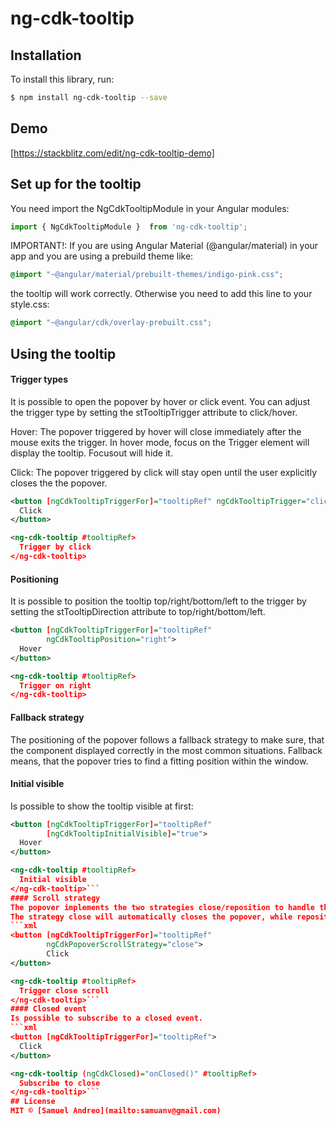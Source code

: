 # ng-cdk-tooltip

## Installation

To install this library, run:

```bash
$ npm install ng-cdk-tooltip --save
```
## Demo
[https://stackblitz.com/edit/ng-cdk-tooltip-demo]
## Set up for the tooltip

You need import the NgCdkTooltipModule in your Angular modules:

```typescript
import { NgCdkTooltipModule }  from 'ng-cdk-tooltip';

```

IMPORTANT!: If you are using Angular Material (@angular/material) in your app and you are using a prebuild theme like:
```scss
@import "~@angular/material/prebuilt-themes/indigo-pink.css";
```
the tooltip will work correctly. Otherwise you need to add this line to your style.css:
```scss
@import "~@angular/cdk/overlay-prebuilt.css";
```


## Using the tooltip
#### Trigger types
It is possible to open the popover by hover or click event. You can adjust the trigger type by setting the stTooltipTrigger attribute to click/hover.

Hover: The popover triggered by hover will close immediately after the mouse exits the trigger. In hover mode, focus on the Trigger element will display the tooltip. Focusout will hide it.

Click: The popover triggered by click will stay open until the user explicitly closes the the popover.

```xml
<button [ngCdkTooltipTriggerFor]="tooltipRef" ngCdkTooltipTrigger="click">
  Click
</button>

<ng-cdk-tooltip #tooltipRef>
  Trigger by click
</ng-cdk-tooltip>
```
#### Positioning
It is possible to position the tooltip top/right/bottom/left to the trigger by setting the stTooltipDirection attribute to top/right/bottom/left.
```xml      
<button [ngCdkTooltipTriggerFor]="tooltipRef"
        ngCdkTooltipPosition="right">
  Hover
</button>

<ng-cdk-tooltip #tooltipRef>
  Trigger on right
</ng-cdk-tooltip>
```
#### Fallback strategy
The positioning of the popover follows a fallback strategy to make sure, that the component displayed correctly in the most common situations. Fallback means, that the popover tries to find a fitting position within the window.
#### Initial visible
Is possible to show the tooltip visible at first:
```xml      
<button [ngCdkTooltipTriggerFor]="tooltipRef"
        [ngCdkTooltipInitialVisible]="true">
  Hover
</button>

<ng-cdk-tooltip #tooltipRef>
  Initial visible
</ng-cdk-tooltip>```
#### Scroll strategy
The popover implements the two strategies close/reposition to handle the behaviour of the popover when the owning container scrolls.
The strategy close will automatically closes the popover, while reposition scrolls the popover with its origin.
```xml      
<button [ngCdkTooltipTriggerFor]="tooltipRef"
        ngCdkPopoverScrollStrategy="close">
        Click
</button>

<ng-cdk-tooltip #tooltipRef>
  Trigger close scroll
</ng-cdk-tooltip>```
#### Closed event
Is possible to subscribe to a closed event.
```xml      
<button [ngCdkTooltipTriggerFor]="tooltipRef">
  Click
</button>

<ng-cdk-tooltip (ngCdkClosed)="onClosed()" #tooltipRef>
  Subscribe to close
</ng-cdk-tooltip>```
## License
MIT © [Samuel Andreo](mailto:samuanv@gmail.com)
